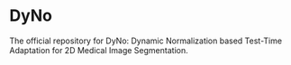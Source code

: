 # DyNo
The official repository for DyNo: Dynamic Normalization based Test-Time Adaptation for 2D Medical Image Segmentation.
